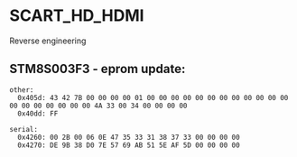 # SCART_HD_HDMI
Reverse engineering

## STM8S003F3 - eprom update:
```
other:
  0x405d: 43 42 7B 00 00 00 00 01 00 00 00 00 00 00 00 00 00 00 00 00 00 00 00 00 00 00 00 4A 33 00 34 00 00 00 00
  0x40dd: FF

serial:
  0x4260: 00 2B 00 06 0E 47 35 33 31 38 37 33 00 00 00 00
  0x4270: DE 9B 38 D0 7E 57 69 AB 51 5E AF 5D 00 00 00 00
```
